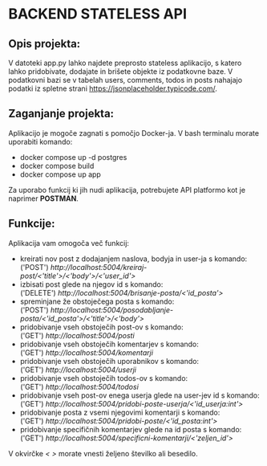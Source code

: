 # BACKEND STATELESS API

## Opis projekta:
V datoteki app.py lahko najdete preprosto stateless aplikacijo, s katero lahko pridobivate, dodajate in brišete objekte iz podatkovne baze.
V podatkovni bazi se v tabelah users, comments, todos in posts nahajajo podatki iz spletne strani https://jsonplaceholder.typicode.com/.

## Zaganjanje projekta:
Aplikacijo je mogoče zagnati s pomočjo Docker-ja. V bash terminalu morate uporabiti komando:
- docker compose up -d postgres
- docker compose build
- docker compose up app 

Za uporabo funkcij ki jih nudi aplikacija, potrebujete API platformo kot je naprimer **POSTMAN**.

## Funkcije: 
Aplikacija vam omogoča več funkcij:
- kreirati nov post z dodajanjem naslova, bodyja in user-ja s komando: <br />
    ('POST') *http://localhost:5004/kreiraj-post/<'title'>/<'body'>/<'user_id'>* 
- izbisati post glede na njegov id s komando: <br />
    ('DELETE') *http://localhost:5004/brisanje-posta/<'id_posta'>*
- spreminjane že obstoječega posta s komando: <br />
    ('POST') *http://localhost:5004/posodabljanje-posta/<'id_posta'>/<'title'>/<'body'>*
- pridobivanje vseh obstoječih post-ov s komando:<br />
    ('GET') *http://localhost:5004/posti*
- pridobivanje vseh obstoječih komentarjev s komando:<br />
    ('GET') *http://localhost:5004/komentarji*
- pridobivanje vseh obstoječih uporabnikov s komando:<br />
    ('GET') *http://localhost:5004/userji*
- pridobivanje vseh obstoječih todos-ov s komando:<br />
    ('GET') *http://localhost:5004/todosi*
- pridobivanje vseh post-ov enega userja glede na user-jev id s komando:<br />
    ('GET') *http://localhost:5004/pridobi-poste-userja/<'id_userja:int'>*
- pridobivanje posta z vsemi njegovimi komentarji s komando:<br />
    ('GET') *http://localhost:5004/pridobi-poste/<'id_posta:int'>*
- pridobivanje specifičnih komentarjev glede na id posta s komando:<br />
    ('GET') *http://localhost:5004/specificni-komentarji/<'zeljen_id'>*

V okvirčke *< >* morate vnesti željeno številko ali besedilo. 

